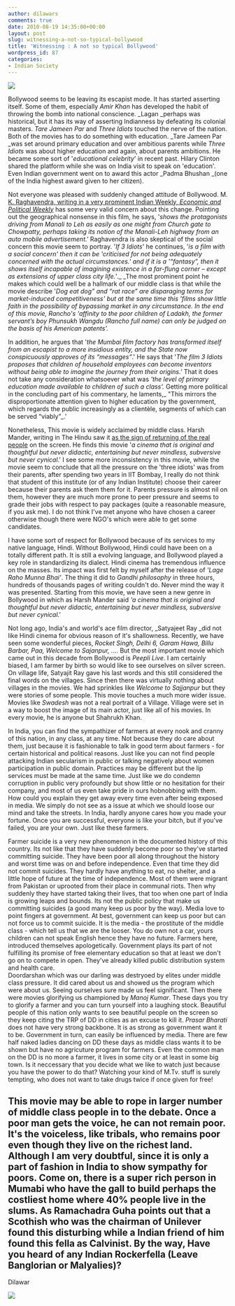 ```yaml
---
author: dilawars
comments: true
date: 2010-08-19 14:35:00+00:00
layout: post
slug: witnessing-a-not-so-typical-bollywood
title: 'Witnessing : A not so typical Bollywood'
wordpress_id: 87
categories:
- Indian Society
---
```


[![](http://dilawarrajput.files.wordpress.com/2010/08/peeplilive_207251.jpg?w=300)](http://dilawarrajput.files.wordpress.com/2010/08/peeplilive_207251.jpg)

  
Bollywood seems to be leaving its escapist mode. It has started asserting itself. Some of them, especially _Amir Khan_ has developed the habit of throwing the bomb into national conscience. _Lagan _perhaps was historical, but it has its way of asserting Indianness by defeating its colonial masters. _Tare Jameen Par_ and _Three Idiots_ touched the nerve of the nation. Both of the movies has to do something with education. _Tare Jameen Par _was set around primary education and over ambitious parents while _Three Idiots_  was about higher education and again, about parents ambitions. He became some  sort of '_educational celebrity_' in recent past. Hilary Clinton shared  the platform while she was on India visit to speak on 'education'. Even  Indian government went on to award this actor _Padma Bhushan _(one of the India highest award given to her citizen).  
  
Not everyone was pleased with suddenly changed attitude of Bollywood. M. [K. Raghavendra, writing in a very prominent Indian Weekly, _Economic and Political Weekly_](http://www.eledu.net/?q=hi/node/2294) has some very valid concern about this change. Pointing out the geographical nonsense in this film, he says, '_shows  the protagonists driving from Manali to Leh as easily as one might from  Church­ gate to Chowpatty, perhaps taking its n­otion of the Manali-Leh  highway from an auto­ mobile advertisement.'_ Raghavendra is also skeptical of the social concern this movie seem to portray. '_If 3 Idiots_' he continues, '_is a film with a social concern' _then it can be _'criticised for not being adequately concerned with the actual circumstances._' and if it is a '_“fantasy”,  then it shows itself incapable of imagining existence in a far-flung  corner – except as extensions of upper class city life.'_._ _The most prominent point he makes which could well be a hallmark of our middle class is that while the movie describe '_Dog eat dog” and “rat race” are disparag­ing terms for market-induced competitive­ness' _but at the same time this '_films show little faith in the possibility of bypassing market in any circumstance_. In the end of this movie, Rancho's '_affinity to the poor children of Ladakh, the former servant’s boy Phunsukh Wangdu_ (Rancho full name)_ can only be judged on the basis of his American patents'._  
  
In addition, he argues that '_the  Mumbai film factory has transformed itself from an escapist to a more  insidious entity, and the State now conspicuously approves of its  “messages”_.' He says that '_The film 3 Idiots proposes that  children of household employees can become inventors without being able  to imagine the journey from their origins.'_ That it does not take any consideration whatsoever what was _'the level of primary education made available to children of such a class'._ Getting more political in the concluding part of his commentary, he laments,_  "This mirrors the disproportionate attention given to higher education  by the government, which regards the public increasingly as a clientèle,  segments of which can be served “viably”_.'  
  
  
Nonetheless, This movie is widely acclaimed by middle class. Harsh Mander, writing in The Hindu saw it [as the sign of returning of the real people](http://beta.thehindu.com/opinion/columns/Harsh_Mander/article80638.ece) on the screen. He finds this movie '_a cinema that is original and thoughtful but never didactic, entertaining but never mindless, subversive but never cynical_.'  I see some more inconsistency in this movie, while the movie seem to  conclude that all the pressure on the 'three idiots' was from their  parents, after spending two years in IIT Bombay, I really do not think  that student of this institute (or of any Indian Institute) choose their  career because their parents ask them them for it. Parents pressure is  almost nil on them, however they are much more prone to peer pressure  and seems to grade their jobs with respect to pay packages (quite a  reasonable measure, if you ask me). I do not think I've met anyone who  have chosen a career otherwise though there were NGO's which were able  to get some candidates.  
  
I have some sort of respect for  Bollywood because of its services to my native language, Hindi. Without  Bollywood, Hindi could have been on a totally different path. It is  still a evolving language, and Bollywood played a key role in  standardizing its dialect. Hindi cinema has tremendous influence on the  masses. Its impact was first felt by myself after the release of _'Lage Raho Munna Bhai'_. The thing it did to _Gandhi philosophy_  in three hours, hundreds of thousands pages of writing couldn't do.  Never mind the way it was presented. Starting from this movie, we have  seen a new genre in Bollywood in which as Harsh Mander said _'a cinema that is original and thoughtful but never didactic, entertaining but never mindless, subversive but never cynical_.'  
  
Not long ago, India's and world's ace film director, _Satyajeet Ray _did not like Hindi cinema for obvious reason of it's shallowness. Recently, we have seen some wonderful pieces, _Rocket Singh, Delhi 6, Garam Hawa, Billu Barbar, Paa, Welcome to Sajanpur, ...._ But the most important movie which came out in this decade from Bollywood is _Peepli Live_.  I am certainly biased, I am farmer by birth so would like to see  ourselves on silver screen. On village life, Satyajit Ray gave his last  words and this still considered the final words on the villages. Since  then there was virtually nothing about villages in the movies. We had  sprinkles like _Welcome to Sajjanpur_ but they were stories of some people. This movie touches a much more wider issue. Movies like _Swadesh_  was not a real portrait of a Village. Village were set in a way to  boost the image of its main actor, just like all of his movies. In every  movie, he is anyone but Shahrukh Khan.   
  
In India, you  can find the sympathizer of farmers at every nook and cranny of this  nation, in any class, at any time. Not because they do care about them,  just because it is fashionable to talk in good term about farmers - for  certain historical and political reasons. Just like you can not find  people attacking Indian secularism in public or talking negatively about  women participation in public domain. Practices may be different but  the lip services must be made at the same time. Just like we do condemn  corruption in public very profoundly but show little or no hesitation  for their company, and most of us even take pride in ours hobnobbing  with them. How could you explain they get away every time even after  being exposed in media. We simply do not see as a issue at which we  should loose our mind and take the streets. In India, hardly anyone  cares how you made your fortune. Once you are successful, everyone is  like your bitch, but if you've failed, you are your own. Just like these  farmers.  
  
Farmer suicide is a very new phenomenon in  the documented history of this country. Its not like that they have  suddenly become poor so they've started committing suicide. They have  been poor all along throughout the history and worst time was on and  before independence. Even that time they did not commit suicides. They  hardly have anything to eat, no shelter, and a little hope of future at  the time of independence. Most of them were migrant from Pakistan or  uprooted from their place in communal riots. Then why suddenly they have  started taking their lives, that too when one part of India is growing  leaps and bounds. Its not the public policy that make us committing  suicides (a good many keep us poor by the way). Media love to point  fingers at government. At best, government can keep us poor but can not  force us to commit suicide. It is the media - the prostitute of the  middle class - which tell us that we are the looser. You do own not a  car, yours children can not speak English hence they have no future.  Farmers here, introduced themselves apologetically. Government plays its  part of not fulfilling its promise of free elementary education so that  at least we don't go on to compete in open. They've already killed  public distribution system and health care.  
Doordarshan which was  our darling was destryoed by elites under middle class pressure. It did  cared about us and showed us the program which were about us. Seeing  ourselves sure made us feel significant. Then there were movies  glorifying us championed by _Manoj Kumar_. These days you try to  glorify a farmer and you can turn yourself into a laughing stock.  Beautiful people of this nation only wants to see beautiful people on  the screen so they keep citing the TRP of DD in cities as an excuse to  kill it. _Prasar Bharati_ does not have very strong backbone. It is  as strong as government want it to be. Government in turn, can easily  be influenced by media. There are few half naked ladies dancing on DD  these days as middle class wants it to be shown but have no agricuture  program for farmers. Even the common man on the DD is no more a farmer,  it lives in some city or at least in some big town. Is it neccessary  that you decide what we like to watch just because you have the power to  do that? Watching your kind of M.Tv. stuff is surely tempting, who does  not want to take drugs twice if once given for free!  
  
This  movie may be able to rope in larger number of middle class people in to  the debate. Once a poor man gets the voice, he can not remain poor.  It's the voiceless, like tribals, who remains poor even though they live  on the richest land. Although I am very doubtful, since it is only a  part of fashion in India to show sympathy for poors. Come on, there is a  super rich person in Mumabi who have the gall to build perhaps the  costliest home where 40% people live in the slums. As Ramachadra Guha  points out that a Scothish who was the chairman of Unilever found this  disturbing while a Indian friend of him found this fella as Calvinist.  By the way, Have you heard of any Indian Rockerfella (Leave Banglorian  or Malyalies)?   
--  
Dilawar

![](https://blogger.googleusercontent.com/tracker/3794193585985230867-2151164704226786126?l=dilawarsays.blogspot.com)
